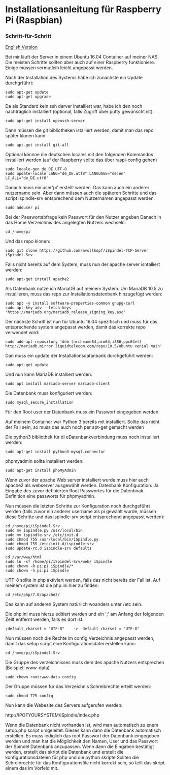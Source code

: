 # Installationsanleitung für Raspberry Pi (Raspbian)
### Schritt-für-Schritt

[English Version](INSTALL_en.md)

Bei mir läuft der Server in einem Ubuntu 16.04 Container auf meiner NAS. Die meisten Schritte sollten aber auch auf einer Raspberry funktioniere. Einige müssen vermutlcih leicht angepasst werden.

Nach der Installation des Systems habe ich zunächste ein Update durchgrführt:

	sudo apt-get update
	sudo apt-get upgrade

Da als Standard kein ssh derver installiert war, habe ich den noch nachträglich installiert (optional, falls Zugriff über putty gewünscht ist):

	sudo apt-get install openssh-server
	
Dann müssen die git bibliotheken istalliert werden, damit man das repo später klonen kann:

	sudo apt-get install git-all

Optional könnne die deutschen locales mit den folgenden Kommandos installiert werden (auf der Raspberry sollte das über raspi-config gehen)

	sudo locale-gen de_DE.UTF-8
	sudo update-locale LANG="de_DE.utf8" LANGUAGE="de:en" LC_ALL="de_DE.utf8"

Danach muss ein user'pi' erstellt werden. Das kann auch ein anderer nutzername sein. Aber dann müssen auch die späteren Schritte und das script ispindle-srv entsprechend dem Nutzernamen angepasst werden.

	sudo adduser pi 

Bei der Passwortabfrage kein Passwort für den Nutzer angeben
Danach in das Home Verzeichnis des angelegten Nutzers wechseln:

	cd /home/pi

Und das repo klonen:

	sudo git clone https://github.com/avollkopf/iSpindel-TCP-Server iSpindel-Srv

Falls nicht bereits auf dem System, muss nun der apache server isntalliert werden:

	sudo apt-get install apache2
	
Als Datenbank nutze ich MariaDB auf meinem System. Um MariaDB 10.5 zu installieren, muss das repo zur Installationsdatenbank hinzugefügt werden:

	sudo apt -y install software-properties-common gnupg-curl
	sudo apt-key adv --fetch-keys 'https://mariadb.org/mariadb_release_signing_key.asc'

Der nächste Schritt ist nun für Ubuntu 16.04 spezifisch und muss für das entsprechende system angepasst werden, damit das korrekte repo verwendet wird:

	sudo add-apt-repository 'deb [arch=amd64,arm64,i386,ppc64el] http://mariadb.mirror.liquidtelecom.com/repo/10.5/ubuntu xenial main'

Dan muss ein update der Installationsdatanbank durchgeführt werden:

	sudo apt-get update

Und nun kann MariaDB installiert werden:

	sudo apt install mariadb-server mariadb-client

Die Datenbank muss konfiguriert werden:

	sudo mysql_secure_installation

Für den Root user der Datenbank muss ein Passwort eingegeben werden 

Auf meinem Container war Python 3 bereits mit installiert. Sollte das nicht der Fall sein, so muss das auch noch per apt-get gemacht werden

Die python3 bibliothek für di eDatenbankverbindung muss noch installiert werden:

	sudo apt-get install python3-mysql.connector 

phpmyadmin sollte installiert werden:

	sudo apt-get install phpMyAdmin

Wenn zuvor der apache Web server installiert wurde muss hier auch apache2 als webserver ausgewählt werden.
Datenbank Konfiguration: Ja
Eingabe des zuvor definierten Root Passwortes für die Datenbnak.
Definition eine passworts für phpmyadmin.

Nun müssen die letzten Schritte zur Konfiguration noch durchgeführt werden (falls zuvor ein anderer username als pi gewählt wurde, müssen diese Schritte und das ispindle-srv script entsprechend angepasst werden):

	cd /home/pi/iSpindel-Srv
	sudo mv iSpindle.py /usr/local/bin
	sudo mv ispindle-srv /etc/init.d
	sudo chmod 755 /usr/local/bin/iSpindle.py
	sudo chmod 755 /etc/init.d/ispindle-srv
	sudo update-rc.d ispindle-srv defaults    

    cd /var/www/html    
    sudo ln -sf /home/pi/iSpindel-Srv/web/ iSpindle
    sudo chown -R pi:pi iSpindle/*
    sudo chown -h pi:pi iSpindle

UTF-8 sollte in php aktiviert werden, falls das nicht bereits der Fall ist. Auf meinem system ist die php.ini hier zu finden:

	cd /etc/php/7.0/apache2/

Das kann auf anderen System natürlich woanders unter /etc sein.

Die php.ini muss hierzu editiert werden und ein ';' am Anfang der folgenden Zeilt entfernt werden, falls es dort ist:

	;default_charset = "UTF-8"    ->  default_charset = "UTF-8"   

Nun müssen noch die Rechte im config Verzeichnis angepasst werden, damit das setup script eine Konfigurationsdatei erstellen kann:

	cd /home/pi/iSpindel-Srv

Die Gruppe des verzeichnisses muss dem des apache Nutzers entsprechen (Beispiel: www-data)

	sudo chown root:www-data config

Der Gruppe müssen für das Verzeichnis Schreibrechte erteilt werden:

	sudo chmod 775 config

Nun kann die Webesite des Servers aufgerufen werden:

http://IPOFYOURSYSTEM/iSpindle/index.php

Wenn die Datenbank nicht vorhanden ist, wird man automatisch zu enem setup.php script umgeleitet. Dieses kann dann die Datenbank automatisch erstellen.
Es muss lediglich das root Passwort der Datenbank eingegeben werden und man hat die Möglichkeit den Namen, User und das Passwort der Spindel Datenbank anzupassen.
Wenn dann die Eingaben bestätigt werden, erstellt das skript die Datenbank und erstellt die konfigurationsdateien für php und die python skripte
Sollten die Schreibrechte für das Konfigurationsfile nicht korrekt sein, so teilt das skript einem das im Vorfeld mit.





